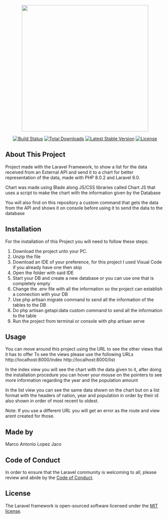 <p align="center"><a href="https://laravel.com" target="_blank"><img src="https://raw.githubusercontent.com/laravel/art/master/logo-lockup/5%20SVG/2%20CMYK/1%20Full%20Color/laravel-logolockup-cmyk-red.svg" width="400"></a></p>

<p align="center">
<a href="https://travis-ci.org/laravel/framework"><img src="https://travis-ci.org/laravel/framework.svg" alt="Build Status"></a>
<a href="https://packagist.org/packages/laravel/framework"><img src="https://img.shields.io/packagist/dt/laravel/framework" alt="Total Downloads"></a>
<a href="https://packagist.org/packages/laravel/framework"><img src="https://img.shields.io/packagist/v/laravel/framework" alt="Latest Stable Version"></a>
<a href="https://packagist.org/packages/laravel/framework"><img src="https://img.shields.io/packagist/l/laravel/framework" alt="License"></a>
</p>

## About This Project
Project made with the Laravel Framework, to show a list for the data received from an External API
and send it to a chart for better representation of the data, made with PHP 8.0.2 and Laravel 9.0.

Chart was made using Blade along JS/CSS libraries called Chart JS that uses a script to make the chart with the information given by the Database

You will also find on this repository a custom command that gets the data from the API and shows it on console before using it to send the data to the database

## Installation

For the installation of this Project you will need to follow these steps:
1. Download the project unto your PC.
2. Unzip the file
3. Download an IDE of your preference, for this project I used Visual Code if you already have one then skip
4. Open the folder with said IDE
5. Start your DB and create a new database or you can use one that is completely empty 
6. Change the .env file with all the information so the project can establish a connection with your DB
7. Use php artisan migrate command to send all the information of the tables to the DB
8. Do php artisan getapi:data custom command to send all the information to the table
9. Run the project from terminal or console with php artisan serve

## Usage

You can move around this project using the URL to see the other views that it has to offer
To see the views please use the following URLs
http://localhost:8000/index
http://localhost:8000/list

In the index view you will see the chart with the data given to it, after doing the installation procedure
you can hover your mouse on the pointers to see more information regarding the year and the population amount

In the list view you can see the same data shown on the chart but on a list format with the headers of nation, year and population in order by their id also shown in order of most recent to oldest.

Note:
If you use a different URL you will get an error as the route and view arent created for those.

## Made by

Marco Antonio Lopez Jaco

## Code of Conduct

In order to ensure that the Laravel community is welcoming to all, please review and abide by the [Code of Conduct](https://laravel.com/docs/contributions#code-of-conduct).

## License

The Laravel framework is open-sourced software licensed under the [MIT license](https://opensource.org/licenses/MIT).
